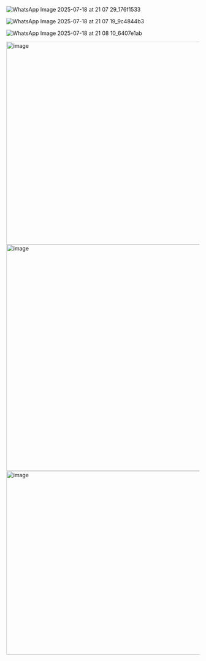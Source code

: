 ![WhatsApp Image 2025-07-18 at 21 07 29_176f1533](https://github.com/user-attachments/assets/5f87c9a6-6dcd-4371-8f1a-8b8e9dc3c20a)

![WhatsApp Image 2025-07-18 at 21 07 19_9c4844b3](https://github.com/user-attachments/assets/4ab3902f-b918-40e2-8c70-29e931d77522)

![WhatsApp Image 2025-07-18 at 21 08 10_6407e1ab](https://github.com/user-attachments/assets/98669fe5-cab4-4b4d-95ea-b79bbb11fb24)


<img width="863" height="529" alt="image" src="https://github.com/user-attachments/assets/41eeb116-0e37-4524-abb4-93d5efe8c575" />

<img width="877" height="592" alt="image" src="https://github.com/user-attachments/assets/1344a664-c706-4aca-ad7f-ca441b60b936" />

<img width="855" height="480" alt="image" src="https://github.com/user-attachments/assets/bb1576bd-94a8-45a9-8403-cda75dfdd214" />
